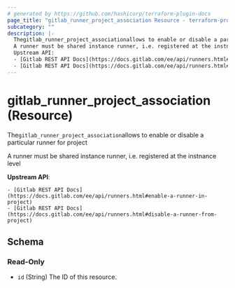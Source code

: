 ```yaml
---
# generated by https://github.com/hashicorp/terraform-plugin-docs
page_title: "gitlab_runner_project_association Resource - terraform-provider-gitlab"
subcategory: ""
description: |-
  Thegitlab_runner_project_associationallows to enable or disable a particular runner for project
  A runner must be shared instance runner, i.e. registered at the instnance level
  Upstream API:
  - [Gitlab REST API Docs](https://docs.gitlab.com/ee/api/runners.html#enable-a-runner-in-project)
  - [Gitlab REST API Docs](https://docs.gitlab.com/ee/api/runners.html#disable-a-runner-from-project)
---
```


# gitlab_runner_project_association (Resource)

The`gitlab_runner_project_association`allows to enable or disable a particular runner for project

A runner must be shared instance runner, i.e. registered at the instnance level

**Upstream API**:

	- [Gitlab REST API Docs](https://docs.gitlab.com/ee/api/runners.html#enable-a-runner-in-project)
	- [Gitlab REST API Docs](https://docs.gitlab.com/ee/api/runners.html#disable-a-runner-from-project)



<!-- schema generated by tfplugindocs -->
## Schema

### Read-Only

- `id` (String) The ID of this resource.


